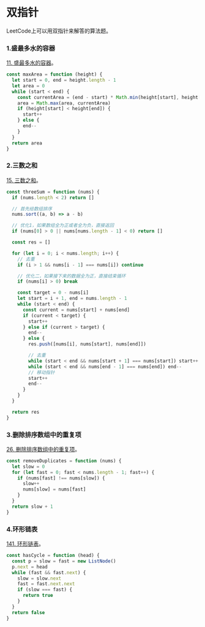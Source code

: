 # 双指针
LeetCode上可以用双指针来解答的算法题。

### 1.盛最多水的容器
[11. 盛最多水的容器](https://leetcode-cn.com/problems/container-with-most-water/)。

```js
const maxArea = function (height) {
  let start = 0, end = height.length - 1
  let area = 0
  while (start < end) {
    const currentArea = (end - start) * Math.min(height[start], height[end])
    area = Math.max(area, currentArea)
    if (height[start] < height[end]) {
      start++
    } else {
      end--
    }
  }
  return area
}
```

### 2.三数之和
[15. 三数之和](https://leetcode-cn.com/problems/3sum/)。

```js
const threeSum = function (nums) {
  if (nums.length < 2) return []

  // 首先给数组排序
  nums.sort((a, b) => a - b)

  // 优化1，如果数组全为正或者全为负，直接返回
  if (nums[0] > 0 || nums[nums.length - 1] < 0) return []

  const res = []

  for (let i = 0; i < nums.length; i++) {
    // 去重
    if (i > 1 && nums[i - 1] === nums[i]) continue

    // 优化二，如果接下来的数据全为正，直接结束循环
    if (nums[i] > 0) break

    const target = 0 - nums[i]
    let start = i + 1, end = nums.length - 1
    while (start < end) {
      const current = nums[start] + nums[end]
      if (current < target) {
        start++
      } else if (current > target) {
        end--
      } else {
        res.push([nums[i], nums[start], nums[end]])

        // 去重
        while (start < end && nums[start + 1] === nums[start]) start++
        while (start < end && nums[end - 1] === nums[end]) end--
        // 移动指针
        start++
        end--
      }
    }
  }

  return res
}
```

### 3.删除排序数组中的重复项
[26. 删除排序数组中的重复项](https://leetcode-cn.com/problems/remove-duplicates-from-sorted-array/)。

```js
const removeDuplicates = function (nums) {
  let slow = 0
  for (let fast = 0; fast < nums.length - 1; fast++) {
    if (nums[fast] !== nums[slow]) {
      slow++
      nums[slow] = nums[fast]
    }
  }
  return slow + 1
}
```

### 4.环形链表
[141. 环形链表](https://leetcode-cn.com/problems/linked-list-cycle/)。

```js
const hasCycle = function (head) {
  const p = slow = fast = new ListNode()
  p.next = head
  while (fast && fast.next) {
    slow = slow.next
    fast = fast.next.next
    if (slow === fast) {
      return true
    }
  }
  return false
}
```


